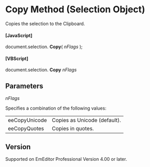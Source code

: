 # Copy Method (Selection Object)

Copies the selection to the Clipboard.

#### \[JavaScript\]

document.selection. **Copy**( _nFlags_ );

#### \[VBScript\]

document.selection. **Copy** _nFlags_

## Parameters

_nFlags_

Specifies a combination of the following values:

|     |     |
| --- | --- |
| eeCopyUnicode | Copies as Unicode (default). |
| eeCopyQuotes | Copies in quotes. |

## Version

Supported on EmEditor Professional Version 4.00 or later.
